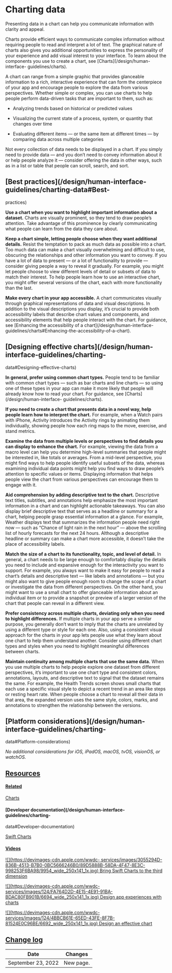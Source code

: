 # Charting data

Presenting data in a chart can help you communicate information with clarity
and appeal.

Charts provide efficient ways to communicate complex information without
requiring people to read and interpret a lot of text. The graphical nature of
charts also gives you additional opportunities to express the personality of
your experience and add visual interest to your interface. To learn about the
components you use to create a chart, see [Charts](/design/human-interface-
guidelines/charts).

A chart can range from a simple graphic that provides glanceable information
to a rich, interactive experience that can form the centerpiece of your app
and encourage people to explore the data from various perspectives. Whether
simple or complex, you can use charts to help people perform data-driven tasks
that are important to them, such as:

  * Analyzing trends based on historical or predicted values

  * Visualizing the current state of a process, system, or quantity that changes over time

  * Evaluating different items — or the same item at different times — by comparing data across multiple categories

Not every collection of data needs to be displayed in a chart. If you simply
need to provide data — and you don’t need to convey information about it or
help people analyze it — consider offering the data in other ways, such as in
a list or table that people can scroll, search, and sort.

## [Best practices](/design/human-interface-guidelines/charting-data#Best-
practices)

**Use a chart when you want to highlight important information about a
dataset.** Charts are visually prominent, so they tend to draw people’s
attention. Take advantage of this prominence by clearly communicating what
people can learn from the data they care about.

**Keep a chart simple, letting people choose when they want additional
details.** Resist the temptation to pack as much data as possible into a
chart. Too much data can make a chart visually overwhelming and difficult to
use, obscuring the relationships and other information you want to convey. If
you have a lot of data to present — or a lot of functionality to provide —
consider giving people a way to reveal it gradually. For example, you might
let people choose to view different levels of detail or subsets of data to
match their interest. To help people learn how to use an interactive chart,
you might offer several versions of the chart, each with more functionality
than the last.

**Make every chart in your app accessible.** A chart communicates visually
through graphical representations of data and visual descriptions. In addition
to the visual descriptions you display, it’s crucial to provide both
accessibility labels that describe chart values and components, and
accessibility elements that help people interact with the chart. For guidance,
see [Enhancing the accessibility of a chart](/design/human-interface-
guidelines/charts#Enhancing-the-accessibility-of-a-chart).

## [Designing effective charts](/design/human-interface-guidelines/charting-
data#Designing-effective-charts)

**In general, prefer using common chart types.** People tend to be familiar
with common chart types — such as bar charts and line charts — so using one of
these types in your app can make it more likely that people will already know
how to read your chart. For guidance, see [Charts](/design/human-interface-
guidelines/charts).

**If you need to create a chart that presents data in a novel way, help people
learn how to interpret the chart.** For example, when a Watch pairs with
iPhone, Activity introduces the Activity rings by animating them individually,
showing people how each ring maps to the move, exercise, and stand metrics.

**Examine the data from multiple levels or perspectives to find details you
can display to enhance the chart.** For example, viewing the data from a macro
level can help you determine high-level summaries that people might be
interested in, like totals or averages. From a mid-level perspective, you
might find ways to help people identify useful subsets of the data, whereas
examining individual data points might help you find ways to draw people’s
attention to specific values or items. Displaying information that helps
people view the chart from various perspectives can encourage them to engage
with it.

**Aid comprehension by adding descriptive text to the chart.** Descriptive
text titles, subtitles, and annotations help emphasize the most important
information in a chart and can highlight actionable takeaways. You can also
display brief descriptive text that serves as a headline or summary for a
chart, helping people grasp essential information at a glance. For example,
Weather displays text that summarizes the information people need right now —
such as “Chance of light rain in the next hour” — above the scrolling list of
hourly forecasts for the next 24 hours. Although a descriptive headline or
summary can make a chart more accessible, it doesn’t take the place of
accessibility labels.

**Match the size of a chart to its functionality, topic, and level of
detail.** In general, a chart needs to be large enough to comfortably display
the details you need to include and expansive enough for the interactivity you
want to support. For example, you always want to make it easy for people to
read a chart’s details and descriptive text — like labels and annotations —
but you might also want to give people enough room to change the scope of a
chart or investigate the data from different perspectives. On the other hand,
you might want to use a small chart to offer glanceable information about an
individual item or to provide a snapshot or preview of a larger version of the
chart that people can reveal in a different view.

**Prefer consistency across multiple charts, deviating only when you need to
highlight differences.** If multiple charts in your app serve a similar
purpose, you generally don’t want to imply that the charts are unrelated by
using a different type or style for each one. Also, using a consistent visual
approach for the charts in your app lets people use what they learn about one
chart to help them understand another. Consider using different chart types
and styles when you need to highlight meaningful differences between charts.

**Maintain continuity among multiple charts that use the same data.** When you
use multiple charts to help people explore one dataset from different
perspectives, it’s important to use one chart type and consistent colors,
annotations, layouts, and descriptive text to signal that the dataset remains
the same. For example, the Health Trends screen shows small charts that each
use a specific visual style to depict a recent trend in an area like steps or
resting heart rate. When people choose a chart to reveal all their data in
that area, the expanded version uses the same style, colors, marks, and
annotations to strengthen the relationship between the versions.

## [Platform considerations](/design/human-interface-guidelines/charting-
data#Platform-considerations)

 _No additional considerations for iOS, iPadOS, macOS, tvOS, visionOS, or
watchOS._

## [Resources](/design/human-interface-guidelines/charting-data#Resources)

#### [Related](/design/human-interface-guidelines/charting-data#Related)

[Charts](/design/human-interface-guidelines/charts)

#### [Developer documentation](/design/human-interface-guidelines/charting-
data#Developer-documentation)

[Swift Charts](/documentation/Charts)

#### [Videos](/design/human-interface-guidelines/charting-data#Videos)

[![](https://devimages-cdn.apple.com/wwdc-
services/images/3055294D-836B-4513-B7B0-0BC5666246B0/89D5888B-58DA-4F47-8E3C-998253F6BA98/9954_wide_250x141_1x.jpg)
Bring Swift Charts to the third dimension
](https://developer.apple.com/videos/play/wwdc2025/313)

[![](https://devimages-cdn.apple.com/wwdc-
services/images/124/FA764D2D-4E15-4E91-91BA-
BDAC80FB901B/6694_wide_250x141_1x.jpg) Design app experiences with charts
](https://developer.apple.com/videos/play/wwdc2022/110342)

[![](https://devimages-cdn.apple.com/wwdc-
services/images/124/4BBCB61E-65ED-43FE-8F7B-81524E0C96BE/6692_wide_250x141_1x.jpg)
Design an effective chart
](https://developer.apple.com/videos/play/wwdc2022/110340)

## [Change log](/design/human-interface-guidelines/charting-data#Change-log)

Date| Changes  
---|---  
September 23, 2022| New page.

